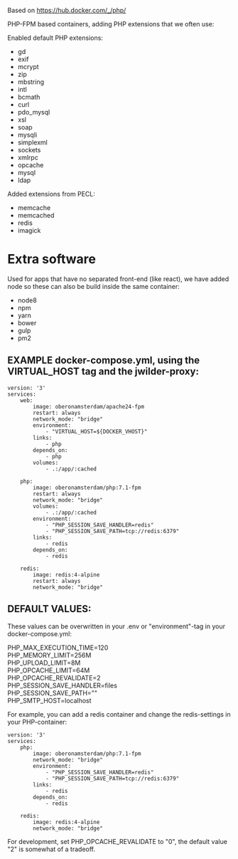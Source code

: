 Based on https://hub.docker.com/_/php/

PHP-FPM based containers, adding PHP extensions that we often use:

Enabled default PHP extensions:
* gd 
* exif 
* mcrypt 
* zip 
* mbstring 
* intl 
* bcmath 
* curl 
* pdo_mysql 
* xsl 
* soap 
* mysqli 
* simplexml 
* sockets 
* xmlrpc 
* opcache 
* mysql 
* ldap

Added extensions from PECL:
* memcache
* memcached
* redis
* imagick

# Extra software
Used for apps that have no separated front-end (like react), we have added node so these can also be build inside the same container:
* node8 
* npm
* yarn 
* bower 
* gulp 
* pm2

## EXAMPLE docker-compose.yml, using the VIRTUAL_HOST tag and the jwilder-proxy:
```
version: '3'
services:
    web:
        image: oberonamsterdam/apache24-fpm
        restart: always
        network_mode: "bridge"
        environment:
            - "VIRTUAL_HOST=${DOCKER_VHOST}"
        links:
            - php
        depends_on:
            - php
        volumes:
            - .:/app/:cached

    php:
        image: oberonamsterdam/php:7.1-fpm
        restart: always
        network_mode: "bridge"
        volumes:
            - .:/app/:cached
        environment:
            - "PHP_SESSION_SAVE_HANDLER=redis"
            - "PHP_SESSION_SAVE_PATH=tcp://redis:6379"
        links:
            - redis
        depends_on:
            - redis

    redis:
        image: redis:4-alpine
        restart: always
        network_mode: "bridge"
```

## DEFAULT VALUES:

These values can be overwritten in your .env or "environment"-tag in your docker-compose.yml:

PHP_MAX_EXECUTION_TIME=120\
PHP_MEMORY_LIMIT=256M\
PHP_UPLOAD_LIMIT=8M\
PHP_OPCACHE_LIMIT=64M\
PHP_OPCACHE_REVALIDATE=2\
PHP_SESSION_SAVE_HANDLER=files\
PHP_SESSION_SAVE_PATH=""\
PHP_SMTP_HOST=localhost

For example, you can add a redis container and change the redis-settings in your PHP-container:
```
version: '3'
services:
    php:
        image: oberonamsterdam/php:7.1-fpm
        network_mode: "bridge"
        environment:
            - "PHP_SESSION_SAVE_HANDLER=redis"
            - "PHP_SESSION_SAVE_PATH=tcp://redis:6379"
        links:
            - redis
        depends_on:
            - redis

    redis:
        image: redis:4-alpine
        network_mode: "bridge"
```

For development, set PHP_OPCACHE_REVALIDATE to "0", the default value "2" is somewhat of a tradeoff.